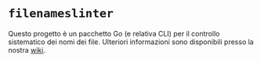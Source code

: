 # `filenameslinter`

Questo progetto è un pacchetto Go (e relativa CLI) per il controllo sistematico
dei nomi dei file. Ulteriori informazioni sono disponibili presso la nostra [wiki](https://csunibo.students.cs.unibo.it/wiki/progetti-ausiliari/filenameslinter/index.html).
